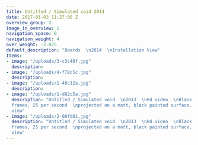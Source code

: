 ```yaml
---
title: Untitled / Simulated void 2014
date: 2017-01-03 11:27:00 Z
overview_group: 2
image_in_overview: 1
navigation_space: 0
navigation_weight: 4
over_weight: -2.025
default_description: "Boards  \n2014  \nInstallation View"
Items:
- image: "/uploads/3-c3c46f.jpg"
  description:
- image: "/uploads/4-f78c5c.jpg"
  description:
- image: "/uploads/1-48c12a.jpg"
  description:
- image: "/uploads/1-d92c5a.jpg"
  description: "Untitled / Simulated void  \n2013  \nHd video  \nBlack painted
  frames, 25 per second  \nprojected on a matt, black painted surface.  \nInstallation
  view"
- image: "/uploads/2-08fd01.jpg"
  description: "Untitled / Simulated void  \n2013  \nHd video  \nBlack painted
  frames, 25 per second  \nprojected on a matt, black painted surface.  \nInstallation
  view"
---
```


